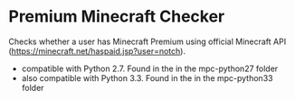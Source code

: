 Premium Minecraft Checker
=========================

Checks whether a user has Minecraft Premium using official Minecraft API (https://minecraft.net/haspaid.jsp?user=notch). 

- compatible with Python 2.7. Found in the in the mpc-python27 folder
- also compatible with Python 3.3. Found in the in the mpc-python33 folder